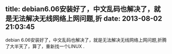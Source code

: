 title: debian6.06安装好了，中文乱码也解决了，就是无法解决无线网络上网问题,折
date: 2013-08-02 21:03:45
---

debian 6.06安装好了，中文乱码也解决了，就是无法解决无线网络上网问题,折腾了大半天了，算了，重新找一个LINUX .